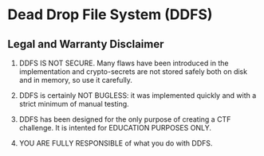 # Dead Drop File System (DDFS)

## Legal and Warranty Disclaimer

1. DDFS IS NOT SECURE. Many flaws have been introduced
   in the implementation and crypto-secrets are not stored safely both
   on disk and in memory, so use it carefully.

2. DDFS is certainly NOT BUGLESS: it was implemented quickly and
   with a strict minimum of manual testing.

3. DDFS has been designed for the only purpose of creating a CTF
   challenge. It is intented for EDUCATION PURPOSES ONLY.

4. YOU ARE FULLY RESPONSIBLE of what you do with DDFS.
